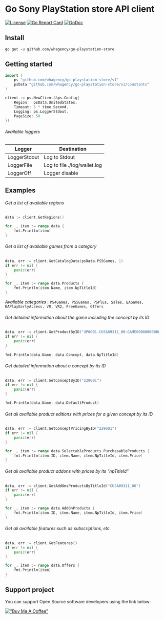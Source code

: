 # Go Sony PlayStation store API client

[![License](http://img.shields.io/badge/license-MIT-blue.svg)](https://raw.githubusercontent.com/whagency/go-playstation-store/master/LICENSE.md)
[![Go Report Card](https://goreportcard.com/badge/github.com/whagency/go-playstation-store?v=2)](https://goreportcard.com/report/github.com/whagency/go-playstation-store)
[![GoDoc](https://godoc.org/github.com/whagency/go-playstation-store?status.svg)](https://godoc.org/github.com/whagency/go-playstation-store)

## Install

```
go get -u github.com/whagency/go-playstation-store
```

## Getting started

```go
import (
    ps "github.com/whagency/go-playstation-store/v1"
    psData "github.com/whagency/go-playstation-store/v1/constants"
)

client := ps.NewClient(&ps.Config{
    Region:  psData.UnitedStates,
    Timeout: 5 * time.Second,
    Logging: ps.LoggerStdout,
    PageSize: 50
})
```

###### Available loggers

| Logger        | Destination                  |
|---------------|------------------------------|
| LoggerStdout  | Log to Stdout                |
| LoggerFile    | Log to file ./log/wallet.log |
| LoggerOff     | Logger disable               |

## Examples

###### Get a list of available regions

```go
data := client.GetRegions()

for _, item := range data {
    fmt.Println(item)
}
```

###### Get a list of available games from a category

```go
data, err := client.GetCatalogData(psData.PS5Games, 1)
if err != nil {
    panic(err)
}

for _, item := range data.Products {
    fmt.Println(item.Name, item.NpTitleId)
}
```

*Available categories* : `PS4Games, PS5Games, PSPlus, Sales, EAGames, EAPlayEarlyAccess, VR, VR2, FreeGames, Offers`

###### Get detailed information about the game including the concept by its ID

```go
data, err := client.GetProductByID("UP0001-CUSA09311_00-GAME000000000000")
if err != nil {
    panic(err)
}
	
fmt.Println(data.Name, data.Concept, data.NpTitleId)
```

###### Get detailed information about a concept by its ID

```go
data, err := client.GetConceptByID("229601")
if err != nil {
    panic(err)
}

fmt.Println(data.Name, data.DefaultProduct)
```

###### Get all available product editions with prices for a given concept by its ID

```go
data, err := client.GetConceptPricingByID("229601")
if err != nil {
    panic(err)
}

for _, item := range data.SelectableProducts.PurchasableProducts {
    fmt.Println(item.ID, item.Name, item.NpTitleId, item.Price)
}
```

###### Get all available product addons with prices by its "npTitleId"

```go
data, err := client.GetAddOnsProductsByTitleId("CUSA09311_00")
if err != nil {
    panic(err)
}

for _, item := range data.AddOnProducts {
    fmt.Println(item.ID, item.Name, item.NpTitleId, item.Price)
}
```

###### Get all available features such as subscriptions, etc.

```go
data, err := client.GetFeatures()
if err != nil {
    panic(err)
}

for _, item := range data.Offers {
    fmt.Println(item)
}
```

## Support project

You can support Open Source software developers using the link below:

[!["Buy Me A Coffee"](https://www.buymeacoffee.com/assets/img/custom_images/orange_img.png)](https://www.buymeacoffee.com/whagency)